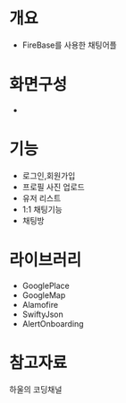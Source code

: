 # 개요
- FireBase를 사용한 채팅어플

# 화면구성
-

# 기능
- 로그인,회원가입
- 프로필 사진 업로드
- 유저 리스트
- 1:1 채팅기능
- 채팅방
# 라이브러리
- GooglePlace
- GoogleMap
- Alamofire
- SwiftyJson
- AlertOnboarding
# 참고자료

하울의 코딩채널 
